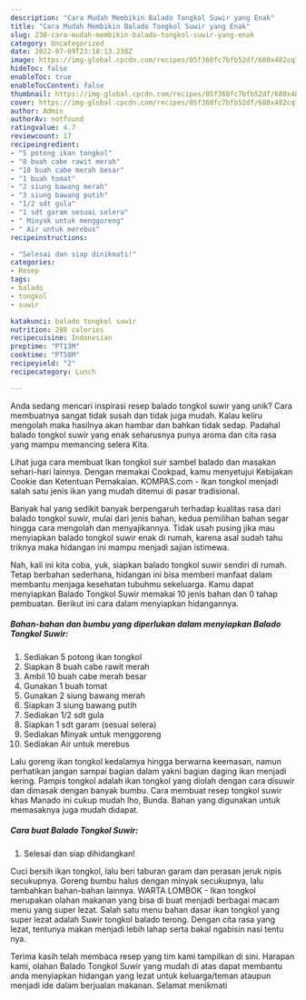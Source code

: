 ```yaml
---
description: "Cara Mudah Membikin Balado Tongkol Suwir yang Enak"
title: "Cara Mudah Membikin Balado Tongkol Suwir yang Enak"
slug: 238-cara-mudah-membikin-balado-tongkol-suwir-yang-enak
category: Uncategorized
date: 2022-07-09T23:18:13.230Z
image: https://img-global.cpcdn.com/recipes/05f360fc7bfb52df/680x482cq70/balado-tongkol-suwir-foto-resep-utama.jpg
hideToc: false
enableToc: true
enableTocContent: false
thumbnail: https://img-global.cpcdn.com/recipes/05f360fc7bfb52df/680x482cq70/balado-tongkol-suwir-foto-resep-utama.jpg
cover: https://img-global.cpcdn.com/recipes/05f360fc7bfb52df/680x482cq70/balado-tongkol-suwir-foto-resep-utama.jpg
author: Admin
authorAv: notfound
ratingvalue: 4.7
reviewcount: 17
recipeingredient:
- "5 potong ikan tongkol"
- "8 buah cabe rawit merah"
- "10 buah cabe merah besar"
- "1 buah tomat"
- "2 siung bawang merah"
- "3 siung bawang putih"
- "1/2 sdt gula"
- "1 sdt garam sesuai selera"
- " Minyak untuk menggoreng"
- " Air untuk merebus"
recipeinstructions:

- "Selesai dan siap dinikmati!"
categories:
- Resep
tags:
- balado
- tongkol
- suwir

katakunci: balado tongkol suwir 
nutrition: 288 calories
recipecuisine: Indonesian
preptime: "PT13M"
cooktime: "PT58M"
recipeyield: "2"
recipecategory: Lunch

---
```





Anda sedang mencari inspirasi resep balado tongkol suwir yang unik? Cara membuatnya sangat tidak susah dan tidak juga mudah. Kalau keliru mengolah maka hasilnya akan hambar dan bahkan tidak sedap. Padahal balado tongkol suwir yang enak seharusnya punya aroma dan cita rasa yang mampu memancing selera Kita.





Lihat juga cara membuat Ikan tongkol suir sambel balado dan masakan sehari-hari lainnya. Dengan memakai Cookpad, kamu menyetujui Kebijakan Cookie dan Ketentuan Pemakaian. KOMPAS.com - Ikan tongkol menjadi salah satu jenis ikan yang mudah ditemui di pasar tradisional.

Banyak hal yang sedikit banyak berpengaruh terhadap kualitas rasa dari balado tongkol suwir, mulai dari jenis bahan, kedua pemilihan bahan segar hingga cara mengolah dan menyajikannya. Tidak usah pusing jika mau menyiapkan balado tongkol suwir enak di rumah, karena asal sudah tahu triknya maka hidangan ini mampu menjadi sajian istimewa.






Nah, kali ini kita coba, yuk, siapkan balado tongkol suwir sendiri di rumah. Tetap berbahan sederhana, hidangan ini bisa memberi manfaat dalam membantu menjaga kesehatan tubuhmu sekeluarga. Kamu dapat menyiapkan Balado Tongkol Suwir memakai 10 jenis bahan dan 0 tahap pembuatan. Berikut ini cara dalam menyiapkan hidangannya.

<!--inarticleads1-->

##### Bahan-bahan dan bumbu yang diperlukan dalam menyiapkan Balado Tongkol Suwir:

1. Sediakan 5 potong ikan tongkol
1. Siapkan 8 buah cabe rawit merah
1. Ambil 10 buah cabe merah besar
1. Gunakan 1 buah tomat
1. Gunakan 2 siung bawang merah
1. Siapkan 3 siung bawang putih
1. Sediakan 1/2 sdt gula
1. Siapkan 1 sdt garam (sesuai selera)
1. Sediakan  Minyak untuk menggoreng
1. Sediakan  Air untuk merebus


Lalu goreng ikan tongkol kedalamya hingga berwarna keemasan, namun perhatikan jangan sampai bagian dalam yakni bagian daging ikan menjadi kering. Pampis tongkol adalah ikan tongkol yang diolah dengan cara disuwir dan dimasak dengan banyak bumbu. Cara membuat resep tongkol suwir khas Manado ini cukup mudah lho, Bunda. Bahan yang digunakan untuk memasaknya juga mudah didapat. 

<!--inarticleads2-->

##### Cara buat Balado Tongkol Suwir:


1. Selesai dan siap dihidangkan!

Cuci bersih ikan tongkol, lalu beri taburan garam dan perasan jeruk nipis secukupnya. Goreng bumbu halus dengan minyak secukupnya, lalu tambahkan bahan-bahan lainnya. WARTA LOMBOK - Ikan tongkol merupakan olahan makanan yang bisa di buat menjadi berbagai macam menu yang super lezat. Salah satu menu bahan dasar ikan tongkol yang super lezat adalah Suwir tongkol balado terong. Dengan cita rasa yang lezat, tentunya makan menjadi lebih lahap serta bakal ngabisin nasi tentu nya. 

Terima kasih telah membaca resep yang tim kami tampilkan di sini. Harapan kami, olahan Balado Tongkol Suwir yang mudah di atas dapat membantu anda menyiapkan hidangan yang lezat untuk keluarga/teman ataupun menjadi ide dalam berjualan makanan. Selamat menikmati
